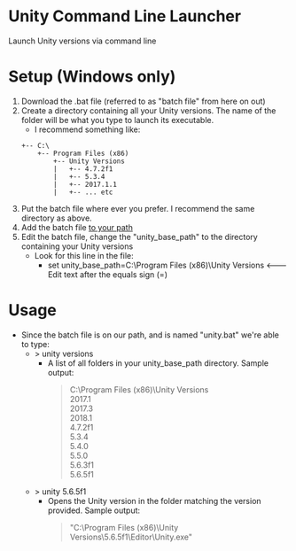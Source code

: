 # Unity Command Line Launcher
Launch Unity versions via command line


# Setup (Windows only)
1. Download the .bat file (referred to as "batch file" from here on out)
2. Create a directory containing all your Unity versions. The name of the folder will be what you type to launch its executable.
    - I recommend something like:
    ```
    +-- C:\
        +-- Program Files (x86)
            +-- Unity Versions
            |   +-- 4.7.2f1
            |   +-- 5.3.4
            |   +-- 2017.1.1
            |   +-- ... etc
     ```
3. Put the batch file where ever you prefer. I recommend the same directory as above.
4. Add the batch file [to your path](https://www.howtogeek.com/118594/how-to-edit-your-system-path-for-easy-command-line-access/)
5. Edit the batch file, change the "unity_base_path" to the directory containing your Unity versions
    - Look for this line in the file:
        - set unity_base_path=C:\Program Files (x86)\Unity Versions    <--- Edit text after the equals sign (=)

# Usage
- Since the batch file is on our path, and is named "unity.bat" we're able to type:
    - \> unity versions
        - A list of all folders in your unity_base_path directory. Sample output: 
            >C:\Program Files (x86)\Unity Versions  
            2017.1  
            2017.3  
            2018.1  
            4.7.2f1  
            5.3.4  
            5.4.0  
            5.5.0  
            5.6.3f1  
            5.6.5f1
    - \> unity 5.6.5f1
        - Opens the Unity version in the folder matching the version provided. Sample output:
            >"C:\Program Files (x86)\Unity Versions\5.6.5f1\Editor\Unity.exe"
                
